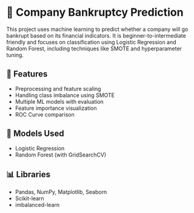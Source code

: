 # 🏢 Company Bankruptcy Prediction

This project uses machine learning to predict whether a company will go bankrupt based on its financial indicators. It is beginner-to-intermediate friendly and focuses on classification using Logistic Regression and Random Forest, including techniques like SMOTE and hyperparameter tuning.

## 📁 Features
- Preprocessing and feature scaling
- Handling class imbalance using SMOTE
- Multiple ML models with evaluation
- Feature importance visualization
- ROC Curve comparison

## 🧠 Models Used
- Logistic Regression
- Random Forest (with GridSearchCV)

## 📊 Libraries
- Pandas, NumPy, Matplotlib, Seaborn
- Scikit-learn
- imbalanced-learn


